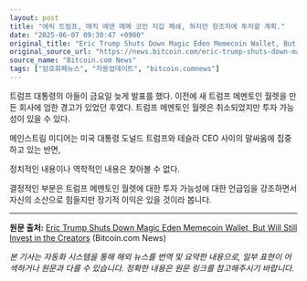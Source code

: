 ```yaml
---
layout: post
title: "에릭 트럼프, 매직 에덴 메메 코인 지갑 폐쇄, 하지만 창조자에 투자할 계획."
date: "2025-06-07 09:30:47 +0900"
original_title: "Eric Trump Shuts Down Magic Eden Memecoin Wallet, But Will Still Invest in the Creators"
original_source_url: "https://news.bitcoin.com/eric-trump-shuts-down-magic-eden-memecoin-wallet-but-will-still-invest-in-the-creators/"
source_name: "Bitcoin.com News"
tags: ["암호화폐뉴스", "자동업데이트", "bitcoin.comnews"]
---
```


트럼프 대통령의 아들이 금요일 늦게 발표를 했다. 이전에 새 트럼프 메멘토인 월렛을 만든 회사에 엄한 경고가 있었던 후였다. 트럼프 메멘토인 월렛은 취소되었지만 투자 가능성이 있을 수 있다.

메인스트림 미디어는 미국 대통령 도널드 트럼프와 테슬라 CEO 사이의 말싸움에 집중하고 있는 반면,

정치적인 내용이나 역학적인 내용은 찾아볼 수 없다.

결정적인 부분은 트럼프 메멘토인 월렛에 대한 투자 가능성에 대한 언급임을 강조하면서 자신의 소산으로 힘들지만 장기적 이익은 있을 것이라 봅니다.

---
**원문 출처:** [Eric Trump Shuts Down Magic Eden Memecoin Wallet, But Will Still Invest in the Creators](https://news.bitcoin.com/eric-trump-shuts-down-magic-eden-memecoin-wallet-but-will-still-invest-in-the-creators/) (Bitcoin.com News)

*본 기사는 자동화 시스템을 통해 해외 뉴스를 번역 및 요약한 내용으로, 일부 표현이 어색하거나 원문과 다를 수 있습니다. 정확한 내용은 원문 링크를 참고해주시기 바랍니다.*
